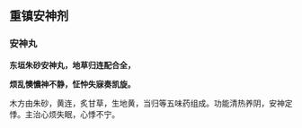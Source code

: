 ## 重镇安神剂

### **安神丸**

**东垣朱砂安神丸，地草归连配合全，**

**烦乱懊憹神不静，怔忡失寐奏凯旋。**

木方由朱砂，黄连，炙甘草，生地黄，当归等五味药组成。功能清热养阴，安神定悸。主治心烦失眠，心悸不宁。

